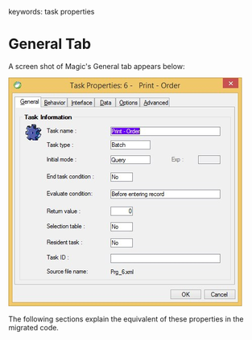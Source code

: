 ﻿keywords: task properties
# General Tab
A screen shot of Magic's General tab appears below:

![Task properties screen](Task-properties-screen.jpg)

The following sections explain the equivalent of these properties in the migrated code.
